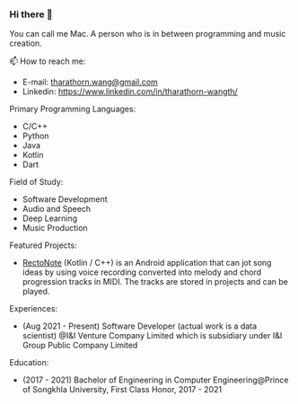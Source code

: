 ### Hi there 👋
You can call me Mac. A person who is in between programming and music creation. 

📫 How to reach me: 
* E-mail: tharathorn.wang@gmail.com
* Linkedin: https://www.linkedin.com/in/tharathorn-wangth/

Primary Programming Languages: 
* C/C++                        
* Python                       
* Java
* Kotlin 
* Dart                      

Field of Study:
* Software Development
* Audio and Speech
* Deep Learning
* Music Production

Featured Projects:
* [RectoNote](https://github.com/Tharamac/Rectonote) (Kotlin / C++) is an Android application that can jot song ideas by using voice recording converted into melody and chord progression tracks in MIDI. The tracks are stored in projects and can be played. 

Experiences:
* (Aug 2021 - Present) Software Developer (actual work is a data scientist) @I&I Venture Company Limited which is subsidiary under I&I Group Public Company Limited

Education:
- (2017 - 2021) Bachelor of Engineering in Computer Engineering@Prince of Songkhla University, First Class Honor, 2017 - 2021
<!-- - I’m currently learning C++, nand EDM Production -->
<!--
**Tharamac/Tharamac** is a ✨ _special_ ✨ repository because its `README.md` (this file) appears on your GitHub profile.

Here are some ideas to get you started:

- 🔭 I’m currently working on IIV as m
- 🌱 I’m currently learning C++ 
- 📫 How to reach me: ...
- 😄 Pronouns: ...
- ⚡ Fun fact: ...
-->
